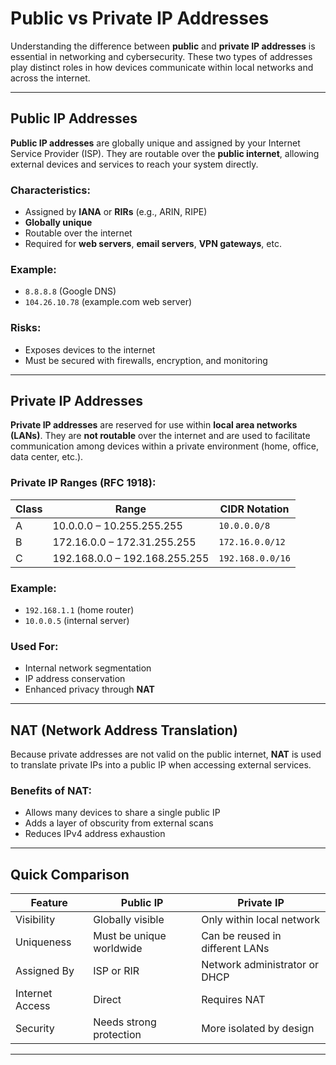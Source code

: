 # Public vs Private IP Addresses

Understanding the difference between **public** and **private IP addresses** is essential in networking and cybersecurity. These two types of addresses play distinct roles in how devices communicate within local networks and across the internet.

---

## Public IP Addresses

**Public IP addresses** are globally unique and assigned by your Internet Service Provider (ISP). They are routable over the **public internet**, allowing external devices and services to reach your system directly.

### Characteristics:
- Assigned by **IANA** or **RIRs** (e.g., ARIN, RIPE)
- **Globally unique**
- Routable over the internet
- Required for **web servers**, **email servers**, **VPN gateways**, etc.

### Example:
- `8.8.8.8` (Google DNS)
- `104.26.10.78` (example.com web server)

### Risks:
- Exposes devices to the internet
- Must be secured with firewalls, encryption, and monitoring

---

## Private IP Addresses

**Private IP addresses** are reserved for use within **local area networks (LANs)**. They are **not routable** over the internet and are used to facilitate communication among devices within a private environment (home, office, data center, etc.).

### Private IP Ranges (RFC 1918):
| Class | Range | CIDR Notation |
|-------|-------|----------------|
| A     | 10.0.0.0 – 10.255.255.255 | `10.0.0.0/8`  |
| B     | 172.16.0.0 – 172.31.255.255 | `172.16.0.0/12` |
| C     | 192.168.0.0 – 192.168.255.255 | `192.168.0.0/16` |

### Example:
- `192.168.1.1` (home router)
- `10.0.0.5` (internal server)

### Used For:
- Internal network segmentation
- IP address conservation
- Enhanced privacy through **NAT**

---

## NAT (Network Address Translation)

Because private addresses are not valid on the public internet, **NAT** is used to translate private IPs into a public IP when accessing external services.

### Benefits of NAT:
- Allows many devices to share a single public IP
- Adds a layer of obscurity from external scans
- Reduces IPv4 address exhaustion

---

## Quick Comparison

| Feature                | Public IP                     | Private IP                     |
|------------------------|-------------------------------|-------------------------------|
| Visibility             | Globally visible              | Only within local network      |
| Uniqueness             | Must be unique worldwide      | Can be reused in different LANs|
| Assigned By            | ISP or RIR                    | Network administrator or DHCP  |
| Internet Access        | Direct                        | Requires NAT                   |
| Security               | Needs strong protection       | More isolated by design        |

---
